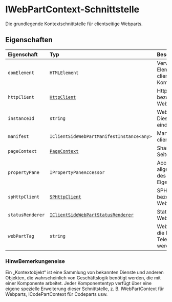 # <a name="iwebpartcontext-interface"></a>IWebPartContext-Schnittstelle







Die grundlegende Kontextschnittstelle für clientseitige Webparts.




## <a name="properties"></a>Eigenschaften

| Eigenschaft     | Typ   | Beschreibung|
|:-------------|:-------|:-----------|
|`domElement`      | `HTMLElement` | Verweis auf das DOM-Element, das diese clientseitige Komponente hostet. |
|`httpClient`      | [`HttpClient`](../sp-http/httpclient.md) | HttpClient-Instanz bezogen auf dieses Webpart. |
|`instanceId`      | `string` | Webpart-Instanz-ID. Dies ist ein global eindeutiger Wert. |
|`manifest`      | `IClientSideWebPartManifestInstance<any>` | Manifest für das clientseitige Webpart. |
|`pageContext`      | [`PageContext`](../sp-page-context/pagecontext.md) | SharePoint-Seitenkontext. |
|`propertyPane`      | `IPropertyPaneAccessor` | Accessor für allgemeine Vorgänge des Webpart-Eigenschaftenbereichs. |
|`spHttpClient`      | [`SPHttpClient`](../sp-http/sphttpclient.md) | SPHttpClient-Instanz bezogen auf dieses Webpart. |
|`statusRenderer`      | [`IClientSideWebPartStatusRenderer`](../sp-webpart-base/iclientsidewebpartstatusrenderer.md) | Statuswiedergabe des Webparts. |
|`webPartTag`      | `string` | Webpart-Tag, das für die Protokollierung und Telemetrie verwendet werden soll. |






### <a name="remarks"></a>HinwBemerkungeneise

Ein „Kontextobjekt“ ist eine Sammlung von bekannten Dienste und anderen Objekten, die wahrscheinlich von Geschäftslogik benötigt werden, die mit einer Komponente arbeitet. Jeder Komponententyp verfügt über eine eigene spezielle Erweiterung dieser Schnittstelle, z. B. IWebPartContext für Webparts, ICodePartContext für Codeparts usw.

